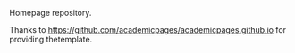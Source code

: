 Homepage repository.

Thanks to https://github.com/academicpages/academicpages.github.io for providing thetemplate.
